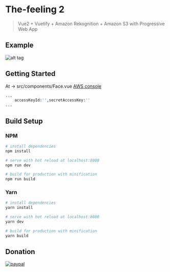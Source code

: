 # The-feeling 2

> Vue2 + Vuetify + Amazon Rekognition + Amazon S3 with Progressive Web App

## Example

![alt tag](http://i.imgur.com/0uVqzSQ.png)

## Getting Started

At -> src/components/Face.vue     [AWS console](https://console.aws.amazon.com)

``` bash
...
    accessKeyId:'',secretAccessKey:''
...

```

## Build Setup 

### NPM
``` bash
# install dependencies
npm install

# serve with hot reload at localhost:8080
npm run dev

# build for production with minification
npm run build
```
### Yarn
``` bash
# install dependencies
yarn install

# serve with hot reload at localhost:8080
yarn dev

# build for production with minification
yarn build
```
## Donation

[![paypal](https://www.paypalobjects.com/en_US/i/btn/btn_donateCC_LG.gif)](https://www.paypal.com/cgi-bin/webscr?cmd=_s-xclick&hosted_button_id=C9L4PNA5WH3LW)
